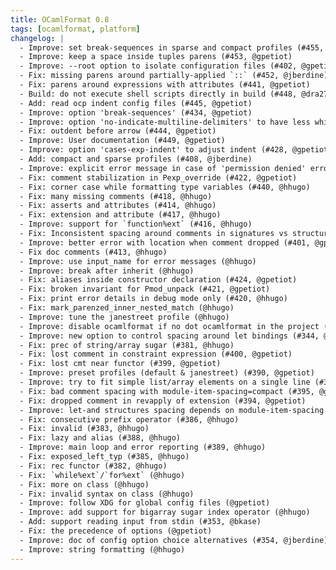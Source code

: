 ```yaml
---
title: OCamlFormat 0.8
tags: [ocamlformat, platform]
changelog: |
  - Improve: set break-sequences in sparse and compact profiles (#455, @jberdine)
  - Improve: keep a space inside tuples parens (#453, @gpetiot)
  - Improve: --root option to isolate configuration files (#402, @gpetiot)
  - Fix: missing parens around partially-applied `::` (#452, @jberdine)
  - Fix: parens around expressions with attributes (#441, @gpetiot)
  - Build: do not execute shell scripts directly in build (#448, @dra27)
  - Add: read ocp indent config files (#445, @gpetiot)
  - Improve: option 'break-sequences' (#434, @gpetiot)
  - Improve: option 'no-indicate-multiline-delimiters' to have less whitespaces (#429, @gpetiot)
  - Fix: outdent before arrow (#444, @gpetiot)
  - Improve: User documentation (#449, @gpetiot)
  - Improve: option 'cases-exp-indent' to adjust indent (#428, @gpetiot)
  - Add: compact and sparse profiles (#408, @jberdine)
  - Improve: explicit error message in case of 'permission denied' error (#425, @gpetiot)
  - Fix: comment stabilization in Pexp_override (#422, @gpetiot)
  - Fix: corner case while formatting type variables (#440, @hhugo)
  - Fix: many missing comments (#418, @hhugo)
  - Fix: asserts and attributes (#414, @hhugo)
  - Fix: extension and attribute (#417, @hhugo)
  - Improve: support for `function%ext` (#416, @hhugo)
  - Fix: Inconsistent spacing around comments in signatures vs structures (#437, @gpetiot)
  - Improve: better error with location when comment dropped (#401, @gpetiot)
  - Fix doc comments (#413, @hhugo)
  - Improve: use input_name for error messages (@hhugo)
  - Improve: break after inherit (@hhugo)
  - Fix: aliases inside constructor declaration (#424, @gpetiot)
  - Fix: broken invariant for Pmod_unpack (#421, @gpetiot)
  - Fix: print error details in debug mode only (#420, @hhugo)
  - Fix: mark_parenzed_inner_nested_match (@hhugo)
  - Improve: tune the janestreet profile (@hhugo)
  - Improve: disable ocamlformat if no dot ocamlformat in the project (#391, @hhugo)
  - Improve: new option to control spacing around let bindings (#344, @hhugo)
  - Fix: prec of string/array sugar (#381, @hhugo)
  - Fix: lost comment in constraint expression (#400, @gpetiot)
  - Fix: lost cmt near functor (#399, @gpetiot)
  - Improve: preset profiles (default & janestreet) (#390, @gpetiot)
  - Improve: try to fit simple list/array elements on a single line (#375, @gpetiot)
  - Fix: bad comment spacing with module-item-spacing=compact (#395, @gpetiot)
  - Fix: dropped comment in revapply of extension (#394, @gpetiot)
  - Improve: let-and structures spacing depends on module-item-spacing (#367, @gpetiot)
  - Fix: consecutive prefix operator (#386, @hhugo)
  - Fix: invalid (#383, @hhugo)
  - Fix: lazy and alias (#388, @hhugo)
  - Improve: main loop and error reporting (#389, @hhugo)
  - Fix: exposed_left_typ (#385, @hhugo)
  - Fix: rec functor (#382, @hhugo)
  - Fix: `while%ext`/`for%ext` (@hhugo)
  - Fix: more on class (@hhugo)
  - Fix: invalid syntax on class (@hhugo)
  - Improve: follow XDG for global config files (@gpetiot)
  - Improve: add support for bigarray sugar index operator (@hhugo)
  - Add: support reading input from stdin (#353, @bkase)
  - Fix: the precedence of options (@gpetiot)
  - Improve: doc of config option choice alternatives (#354, @jberdine)
  - Improve: string formatting (@hhugo)
---
```


